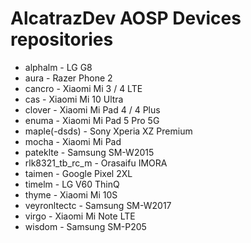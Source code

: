 
<!--

**Here are some ideas to get you started:**

🙋‍♀️ A short introduction - what is your organization all about?
🌈 Contribution guidelines - how can the community get involved?
👩‍💻 Useful resources - where can the community find your docs? Is there anything else the community should know?
🍿 Fun facts - what does your team eat for breakfast?
🧙 Remember, you can do mighty things with the power of [Markdown](https://docs.github.com/github/writing-on-github/getting-started-with-writing-and-formatting-on-github/basic-writing-and-formatting-syntax)
-->
# AlcatrazDev AOSP Devices repositories
- alphalm - LG G8
- aura - Razer Phone 2
- cancro - Xiaomi Mi 3 / 4 LTE
- cas - Xiaomi Mi 10 Ultra
- clover - Xiaomi Mi Pad 4 / 4 Plus
- enuma - Xiaomi Mi Pad 5 Pro 5G
- maple(-dsds) - Sony Xperia XZ Premium
- mocha - Xiaomi Mi Pad
- pateklte - Samsung SM-W2015
- rlk8321_tb_rc_m - Orasaifu IMORA
- taimen - Google Pixel 2XL
- timelm - LG V60 ThinQ
- thyme - Xiaomi Mi 10S
- veyronltectc - Samsung SM-W2017
- virgo - Xiaomi Mi Note LTE
- wisdom - Samsung SM-P205
